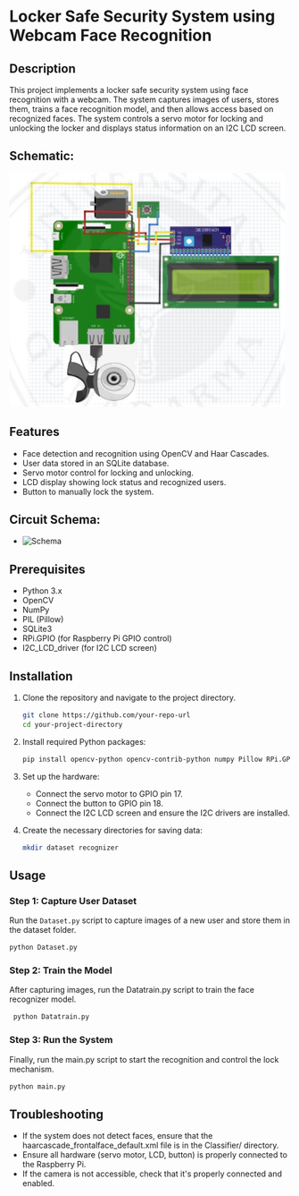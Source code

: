 # Locker Safe Security System using Webcam Face Recognition

## Description

This project implements a locker safe security system using face recognition with a webcam. The system captures images of users, stores them, trains a face recognition model, and then allows access based on recognized faces. The system controls a servo motor for locking and unlocking the locker and displays status information on an I2C LCD screen.

## Schematic:
![Schematic](images/skema.jpg)

## Features

- Face detection and recognition using OpenCV and Haar Cascades.
- User data stored in an SQLite database.
- Servo motor control for locking and unlocking.
- LCD display showing lock status and recognized users.
- Button to manually lock the system.

## Circuit Schema:

- ![Schema](img/skema.jpg)

## Prerequisites

- Python 3.x
- OpenCV
- NumPy
- PIL (Pillow)
- SQLite3
- RPi.GPIO (for Raspberry Pi GPIO control)
- I2C_LCD_driver (for I2C LCD screen)

## Installation

1. Clone the repository and navigate to the project directory.

   ```bash
   git clone https://github.com/your-repo-url
   cd your-project-directory
   ```

2. Install required Python packages:

   ```bash
   pip install opencv-python opencv-contrib-python numpy Pillow RPi.GPIO
   ```

3. Set up the hardware:

   - Connect the servo motor to GPIO pin 17.
   - Connect the button to GPIO pin 18.
   - Connect the I2C LCD screen and ensure the I2C drivers are installed.

4. Create the necessary directories for saving data:
   ```bash
   mkdir dataset recognizer
   ```

## Usage

### Step 1: Capture User Dataset

Run the `Dataset.py` script to capture images of a new user and store them in the dataset folder.

```bash
python Dataset.py
```

### Step 2: Train the Model

After capturing images, run the Datatrain.py script to train the face recognizer model.

```bash
 python Datatrain.py
```

### Step 3: Run the System

Finally, run the main.py script to start the recognition and control the lock mechanism.

```bash
python main.py
```

## Troubleshooting

- If the system does not detect faces, ensure that the haarcascade_frontalface_default.xml file is in the Classifier/ directory.
- Ensure all hardware (servo motor, LCD, button) is properly connected to the Raspberry Pi.
- If the camera is not accessible, check that it's properly connected and enabled.
